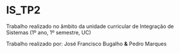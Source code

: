 # IS_TP2
 
Trabalho realizado no âmbito da unidade curricular de Integração de Sistemas (1º ano, 1º semestre, UC)

Trabalho realizado por:
José Francisco Bugalho **&** Pedro Marques
